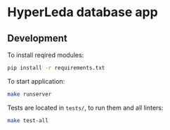 # HyperLeda database app

## Development

To install reqired modules:

```bash
pip install -r requirements.txt
```

To start application:

```bash
make runserver
```

Tests are located in `tests/`, to run them and all linters:

```bash
make test-all
```
